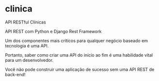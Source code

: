 # clinica
API RESTful Clínicas

API REST com Python e Django Rest Framework

Um dos componentes mais críticos para qualquer negócio baseado em tecnologia é uma API.

Portanto, saber como criar uma API do início ao fim é uma habilidade vital para um desenvolvedor.

Você não pode construir uma aplicação de sucesso sem uma API REST de back-end!